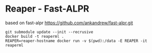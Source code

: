 # Reaper - Fast-ALPR
based on fast-alpr  https://github.com/ankandrew/fast-alpr.git

```
git submodule update --init --recrusive
docker build -t reaperml .
REAPER=reaper-hostname docker run -v $(pwd):/data -E REAPER -it reaperml
```
